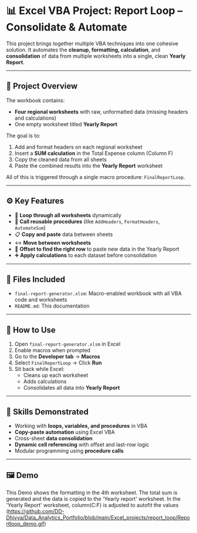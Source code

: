 # 📊 Excel VBA Project: Report Loop – Consolidate & Automate

This project brings together multiple VBA techniques into one cohesive solution. 
It automates the **cleanup, formatting, calculation**, and **consolidation** of data from multiple worksheets 
into a single, clean **Yearly Report**.

---

## 📝 Project Overview

The workbook contains:
- **Four regional worksheets** with raw, unformatted data (missing headers and calculations)
- One empty worksheet titled **Yearly Report**

The goal is to:
1. Add and format headers on each regional worksheet
2. Insert a **SUM calculation** in the Total Expense column (Column F)
3. Copy the cleaned data from all sheets
4. Paste the combined results into the **Yearly Report** worksheet

All of this is triggered through a single macro procedure: `FinalReportLoop`.

---

## ⚙️ Key Features

- 🔁 **Loop through all worksheets** dynamically
- 📌 **Call reusable procedures** (like `AddHeaders`, `FormatHeaders`, `AutomateSum`)
- 📋 **Copy and paste** data between sheets
- ↔️ **Move between worksheets**
- 📐 **Offset to find the right row** to paste new data in the Yearly Report
- ➕ **Apply calculations** to each dataset before consolidation

---

## 📁 Files Included

- `final-report-generator.xlsm`: Macro-enabled workbook with all VBA code and worksheets
- `README.md`: This documentation


---

## 🚀 How to Use

1. Open `final-report-generator.xlsm` in Excel
2. Enable macros when prompted
3. Go to the **Developer tab** → **Macros**
4. Select `FinalReportLoop` → Click **Run**
5. Sit back while Excel:
   - Cleans up each worksheet
   - Adds calculations
   - Consolidates all data into **Yearly Report**

---

## 🧠 Skills Demonstrated

- Working with **loops, variables, and procedures** in VBA
- **Copy-paste automation** using Excel VBA
- Cross-sheet **data consolidation**
- **Dynamic cell referencing** with offset and last-row logic
- Modular programming using **procedure calls**

---

## 🖼️ Demo
This Demo shows the formatting in the 4th worksheet. The total sum is generated and the data is copied to the 
'Yearly report' worksheet.
In the 'Yearly Report' worksheet, column(C:F) is adjusted to autofit the values 
(https://github.com/DD-Dhivya/Data_Analytics_Portfolio/blob/main/Excel_projects/report_loop/Reportloop_demo.gif)

```markdown


